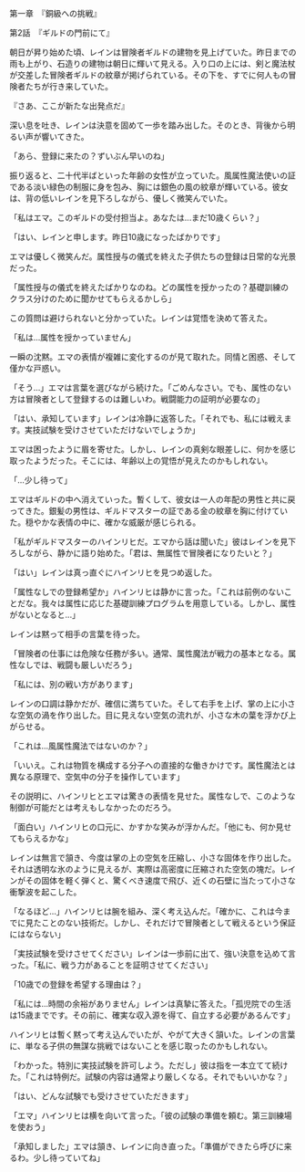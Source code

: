 第一章　『銅級への挑戦』

第2話　『ギルドの門前にて』

朝日が昇り始めた頃、レインは冒険者ギルドの建物を見上げていた。昨日までの雨も上がり、石造りの建物は朝日に輝いて見える。入り口の上には、剣と魔法杖が交差した冒険者ギルドの紋章が掲げられている。その下を、すでに何人もの冒険者たちが行き来していた。

『さあ、ここが新たな出発点だ』

深い息を吐き、レインは決意を固めて一歩を踏み出した。そのとき、背後から明るい声が響いてきた。

「あら、登録に来たの？ずいぶん早いのね」

振り返ると、二十代半ばといった年齢の女性が立っていた。風属性魔法使いの証である淡い緑色の制服に身を包み、胸には銀色の風の紋章が輝いている。彼女は、背の低いレインを見下ろしながら、優しく微笑んでいた。

「私はエマ。このギルドの受付担当よ。あなたは...まだ10歳くらい？」

「はい、レインと申します。昨日10歳になったばかりです」

エマは優しく微笑んだ。属性授与の儀式を終えた子供たちの登録は日常的な光景だった。

「属性授与の儀式を終えたばかりなのね。どの属性を授かったの？基礎訓練のクラス分けのために聞かせてもらえるかしら」

この質問は避けられないと分かっていた。レインは覚悟を決めて答えた。

「私は...属性を授かっていません」

一瞬の沈黙。エマの表情が複雑に変化するのが見て取れた。同情と困惑、そして僅かな戸惑い。

「そう...」エマは言葉を選びながら続けた。「ごめんなさい。でも、属性のない方は冒険者として登録するのは難しいわ。戦闘能力の証明が必要なの」

「はい、承知しています」レインは冷静に返答した。「それでも、私には戦えます。実技試験を受けさせていただけないでしょうか」

エマは困ったように眉を寄せた。しかし、レインの真剣な眼差しに、何かを感じ取ったようだった。そこには、年齢以上の覚悟が見えたのかもしれない。

「...少し待って」

エマはギルドの中へ消えていった。暫くして、彼女は一人の年配の男性と共に戻ってきた。銀髪の男性は、ギルドマスターの証である金の紋章を胸に付けていた。穏やかな表情の中に、確かな威厳が感じられる。

「私がギルドマスターのハインリヒだ。エマから話は聞いた」彼はレインを見下ろしながら、静かに語り始めた。「君は、無属性で冒険者になりたいと？」

「はい」レインは真っ直ぐにハインリヒを見つめ返した。

「属性なしでの登録希望か」ハインリヒは静かに言った。「これは前例のないことだな。我々は属性に応じた基礎訓練プログラムを用意している。しかし、属性がないとなると...」

レインは黙って相手の言葉を待った。

「冒険者の仕事には危険な任務が多い。通常、属性魔法が戦力の基本となる。属性なしでは、戦闘も厳しいだろう」

「私には、別の戦い方があります」

レインの口調は静かだが、確信に満ちていた。そして右手を上げ、掌の上に小さな空気の渦を作り出した。目に見えない空気の流れが、小さな木の葉を浮かび上がらせる。

「これは...風属性魔法ではないのか？」

「いいえ。これは物質を構成する分子への直接的な働きかけです。属性魔法とは異なる原理で、空気中の分子を操作しています」

その説明に、ハインリヒとエマは驚きの表情を見せた。属性なしで、このような制御が可能だとは考えもしなかったのだろう。

「面白い」ハインリヒの口元に、かすかな笑みが浮かんだ。「他にも、何か見せてもらえるかな」

レインは無言で頷き、今度は掌の上の空気を圧縮し、小さな固体を作り出した。それは透明な氷のように見えるが、実際は高密度に圧縮された空気の塊だ。レインがその固体を軽く弾くと、驚くべき速度で飛び、近くの石壁に当たって小さな衝撃波を起こした。

「なるほど...」ハインリヒは腕を組み、深く考え込んだ。「確かに、これは今までに見たことのない技術だ。しかし、それだけで冒険者として戦えるという保証にはならない」

「実技試験を受けさせてください」レインは一歩前に出て、強い決意を込めて言った。「私に、戦う力があることを証明させてください」

「10歳での登録を希望する理由は？」

「私には...時間の余裕がありません」レインは真摯に答えた。「孤児院での生活は15歳までです。その前に、確実な収入源を得て、自立する必要があるんです」

ハインリヒは暫く黙って考え込んでいたが、やがて大きく頷いた。レインの言葉に、単なる子供の無謀な挑戦ではないことを感じ取ったのかもしれない。

「わかった。特別に実技試験を許可しよう。ただし」彼は指を一本立てて続けた。「これは特例だ。試験の内容は通常より厳しくなる。それでもいいかな？」

「はい、どんな試験でも受けさせていただきます」

「エマ」ハインリヒは横を向いて言った。「彼の試験の準備を頼む。第三訓練場を使おう」

「承知しました」エマは頷き、レインに向き直った。「準備ができたら呼びに来るわ。少し待っていてね」